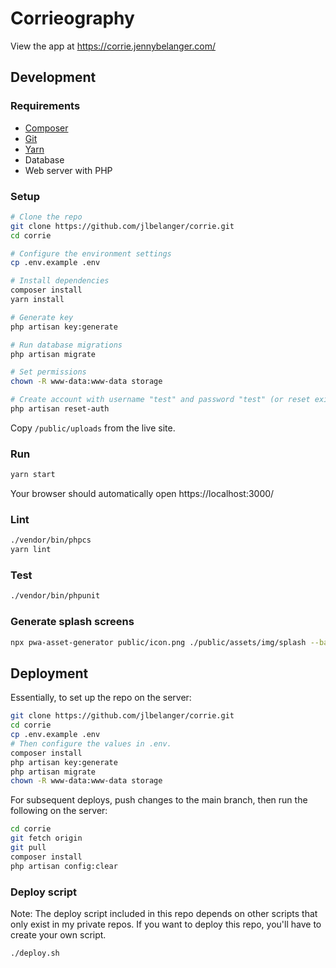 # Corrieography

View the app at https://corrie.jennybelanger.com/

## Development

### Requirements

- [Composer](https://getcomposer.org/)
- [Git](https://git-scm.com/)
- [Yarn](https://classic.yarnpkg.com/en/docs/install)
- Database
- Web server with PHP

### Setup

``` bash
# Clone the repo
git clone https://github.com/jlbelanger/corrie.git
cd corrie

# Configure the environment settings
cp .env.example .env

# Install dependencies
composer install
yarn install

# Generate key
php artisan key:generate

# Run database migrations
php artisan migrate

# Set permissions
chown -R www-data:www-data storage

# Create account with username "test" and password "test" (or reset existing account password to "test")
php artisan reset-auth
```

Copy `/public/uploads` from the live site.

### Run

``` bash
yarn start
```

Your browser should automatically open https://localhost:3000/

### Lint

``` bash
./vendor/bin/phpcs
yarn lint
```

### Test

``` bash
./vendor/bin/phpunit
```

### Generate splash screens

``` bash
npx pwa-asset-generator public/icon.png ./public/assets/img/splash --background "#526831" --splash-only --type png --portrait-only --padding "20%"
```

## Deployment

Essentially, to set up the repo on the server:

``` bash
git clone https://github.com/jlbelanger/corrie.git
cd corrie
cp .env.example .env
# Then configure the values in .env.
composer install
php artisan key:generate
php artisan migrate
chown -R www-data:www-data storage
```

For subsequent deploys, push changes to the main branch, then run the following on the server:

``` bash
cd corrie
git fetch origin
git pull
composer install
php artisan config:clear
```

### Deploy script

Note: The deploy script included in this repo depends on other scripts that only exist in my private repos. If you want to deploy this repo, you'll have to create your own script.

``` bash
./deploy.sh
```
